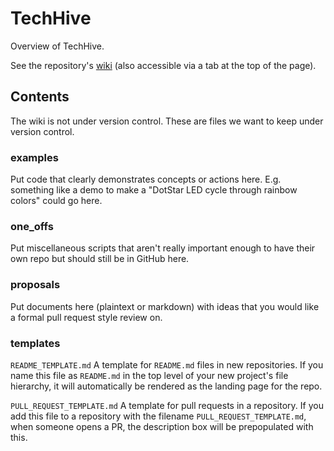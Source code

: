 # TechHive

Overview of TechHive.

See the repository's [wiki](https://github.com/LHSTechHive/TechHive/wiki) (also accessible via a tab at the top of the page).

## Contents

The wiki is not under version control. These are files we want to keep under version control.

### examples

Put code that clearly demonstrates concepts or actions here. E.g. something like a demo to make a "DotStar LED cycle through rainbow colors" could go here.

### one_offs

Put miscellaneous scripts that aren't really important enough to have their own repo but should still be in GitHub here.

### proposals

Put documents here (plaintext or markdown) with ideas that you would like a formal pull request style review on.

### templates

`README_TEMPLATE.md` A template for `README.md` files in new repositories. If you name this file as `README.md` in the top level of your new project's file hierarchy, it will automatically be rendered as the landing page for the repo.

`PULL_REQUEST_TEMPLATE.md` A template for pull requests in a repository. If you add this file to a repository with the filename `PULL_REQUEST_TEMPLATE.md`, when someone opens a PR, the description box will be prepopulated with this.
